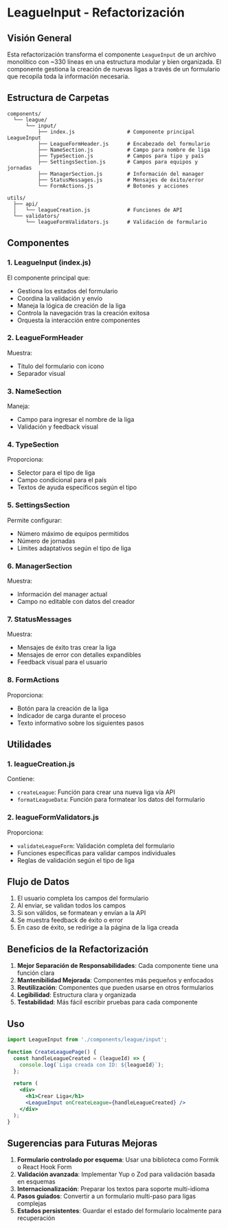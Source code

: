 # LeagueInput - Refactorización

## Visión General

Esta refactorización transforma el componente `LeagueInput` de un archivo monolítico con ~330 líneas en una estructura modular y bien organizada. El componente gestiona la creación de nuevas ligas a través de un formulario que recopila toda la información necesaria.

## Estructura de Carpetas

```
components/
  └── league/
      └── input/
          ├── index.js                 # Componente principal LeagueInput
          ├── LeagueFormHeader.js      # Encabezado del formulario
          ├── NameSection.js           # Campo para nombre de liga
          ├── TypeSection.js           # Campos para tipo y país
          ├── SettingsSection.js       # Campos para equipos y jornadas
          ├── ManagerSection.js        # Información del manager
          ├── StatusMessages.js        # Mensajes de éxito/error
          └── FormActions.js           # Botones y acciones

utils/
  ├── api/
  │   └── leagueCreation.js            # Funciones de API
  └── validators/
      └── leagueFormValidators.js      # Validación de formulario
```

## Componentes

### 1. LeagueInput (index.js)

El componente principal que:
- Gestiona los estados del formulario
- Coordina la validación y envío
- Maneja la lógica de creación de la liga
- Controla la navegación tras la creación exitosa
- Orquesta la interacción entre componentes

### 2. LeagueFormHeader

Muestra:
- Título del formulario con icono
- Separador visual

### 3. NameSection

Maneja:
- Campo para ingresar el nombre de la liga
- Validación y feedback visual

### 4. TypeSection

Proporciona:
- Selector para el tipo de liga
- Campo condicional para el país
- Textos de ayuda específicos según el tipo

### 5. SettingsSection

Permite configurar:
- Número máximo de equipos permitidos
- Número de jornadas
- Límites adaptativos según el tipo de liga

### 6. ManagerSection

Muestra:
- Información del manager actual
- Campo no editable con datos del creador

### 7. StatusMessages

Muestra:
- Mensajes de éxito tras crear la liga
- Mensajes de error con detalles expandibles
- Feedback visual para el usuario

### 8. FormActions

Proporciona:
- Botón para la creación de la liga
- Indicador de carga durante el proceso
- Texto informativo sobre los siguientes pasos

## Utilidades

### 1. leagueCreation.js

Contiene:
- `createLeague`: Función para crear una nueva liga vía API
- `formatLeagueData`: Función para formatear los datos del formulario

### 2. leagueFormValidators.js

Proporciona:
- `validateLeagueForm`: Validación completa del formulario
- Funciones específicas para validar campos individuales
- Reglas de validación según el tipo de liga

## Flujo de Datos

1. El usuario completa los campos del formulario
2. Al enviar, se validan todos los campos
3. Si son válidos, se formatean y envían a la API
4. Se muestra feedback de éxito o error
5. En caso de éxito, se redirige a la página de la liga creada

## Beneficios de la Refactorización

1. **Mejor Separación de Responsabilidades**: Cada componente tiene una función clara
2. **Mantenibilidad Mejorada**: Componentes más pequeños y enfocados
3. **Reutilización**: Componentes que pueden usarse en otros formularios
4. **Legibilidad**: Estructura clara y organizada
5. **Testabilidad**: Más fácil escribir pruebas para cada componente

## Uso

```jsx
import LeagueInput from './components/league/input';

function CreateLeaguePage() {
  const handleLeagueCreated = (leagueId) => {
    console.log(`Liga creada con ID: ${leagueId}`);
  };

  return (
    <div>
      <h1>Crear Liga</h1>
      <LeagueInput onCreateLeague={handleLeagueCreated} />
    </div>
  );
}
```

## Sugerencias para Futuras Mejoras

1. **Formulario controlado por esquema**: Usar una biblioteca como Formik o React Hook Form
2. **Validación avanzada**: Implementar Yup o Zod para validación basada en esquemas
3. **Internacionalización**: Preparar los textos para soporte multi-idioma
4. **Pasos guiados**: Convertir a un formulario multi-paso para ligas complejas
5. **Estados persistentes**: Guardar el estado del formulario localmente para recuperación